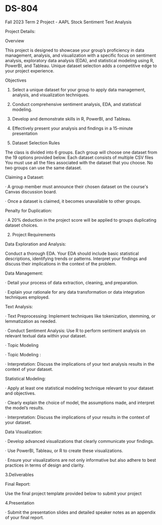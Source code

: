 # DS-804
Fall 2023 Term 2 Project - AAPL Stock Sentiment Text Analysis

Project Details:

Overview

This project is designed to showcase your group’s proficiency in data management, analysis, and visualization with a specific focus on sentiment analysis, exploratory data analysis (EDA), and statistical modeling using R, PowerBI, and Tableau. Unique dataset selection adds a competitive edge to your project experience.

Objectives

1. Select a unique dataset for your group to apply data management, analysis, and visualization techniques.

2. Conduct comprehensive sentiment analysis, EDA, and statistical modeling.

3. Develop and demonstrate skills in R, PowerBI, and Tableau.

4. Effectively present your analysis and findings in a 15-minute presentation

1. Dataset Selection Rules

The class is divided into 6 groups. Each group will choose one dataset from the 19 options provided below. Each dataset consists of multiple CSV files You must use all the files associated with the dataset that you choose. No two groups can use the same dataset.

Claiming a Dataset:

· A group member must announce their chosen dataset on the course's Canvas discussion board.

· Once a dataset is claimed, it becomes unavailable to other groups.

Penalty for Duplication:

· A 20% deduction in the project score will be applied to groups duplicating dataset choices.

2. Project Requirements

Data Exploration and Analysis:

Conduct a thorough EDA. Your EDA should include basic statistical descriptions, identifying trends or patterns. Interpret your findings and discuss their implications in the context of the problem.

Data Management:

· Detail your process of data extraction, cleaning, and preparation.

· Explain your rationale for any data transformation or data integration techniques employed.

Text Analysis:

· Text Preprocessing: Implement techniques like tokenization, stemming, or lemmatization as needed.

· Conduct Sentiment Analysis: Use R to perform sentiment analysis on relevant textual data within your dataset.

· Topic Modeling

· Topic Modeling :

· Interpretation: Discuss the implications of your text analysis results in the context of your dataset.

Statistical Modeling:

· Apply at least one statistical modeling technique relevant to your dataset and objectives.

· Clearly explain the choice of model, the assumptions made, and interpret the model’s results.

· Interpretation: Discuss the implications of your results in the context of your dataset.

Data Visualization:

· Develop advanced visualizations that clearly communicate your findings.

· Use PowerBI, Tableau, or R to create these visualizations.

· Ensure your visualizations are not only informative but also adhere to best practices in terms of design and clarity.

3.Deliverables

Final Report:

Use the final project template provided below to submit your project

4.Presentation

· Submit the presentation slides and detailed speaker notes as an appendix of your final report. 
